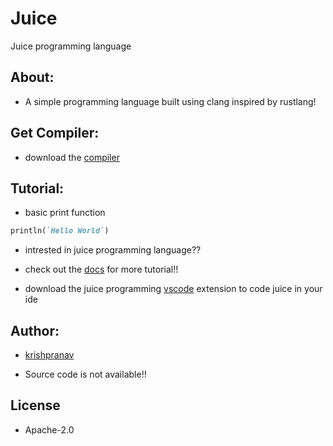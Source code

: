 # Juice
Juice programming language

## About:
- A simple programming language built using clang inspired by rustlang!

## Get Compiler:
- download the [compiler]()

## Tutorial:
- basic print function
```ruby
println(`Hello World`)
```

- intrested in juice programming language??
- check out the [docs]() for more tutorial!!

- download the juice programming [vscode](https://marketplace.visualstudio.com/items?itemName=Juiceteam.juice&ssr=false#review-details) extension to code juice in your ide

## Author:
- [krishpranav](https://github.com/krishpranav)

- Source code is not available!!

## License
- Apache-2.0